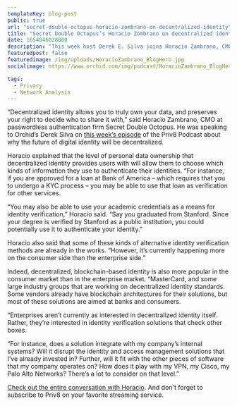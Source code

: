 ```yaml
---
templateKey: blog-post
public: true
url: "secret-double-octopus-horacio-zombrano-on-decentralized-identity"
title: "Secret Double Octopus’s Horacio Zombrano on decentralized identity"
date: 1654046028000
description: "This week host Derek E. Silva joins Horacio Zambrano, CMO at Secret Double Octopus, is a software company specializing in passwordless authentication for enterprise environments. We take a deep dive into global privacy laws, what is the holy grail of cybersecurity, and why the future of digital identity will be decentralized."
featuredpost: false
featuredimage: /img/uploads/HoracioZambrano_BlogHero.jpg
socialimage: https://www.orchid.com/img/podcast/HoracioZambrano_BlogHero.jpg

tags:
  - Privacy
  - Network Analysis
---
```

“Decentralized identity allows you to truly own your data, and preserves your right to decide who to share it with,” said Horacio Zambrano, CMO at passwordless authentication firm Secret Double Octopus. He was speaking to Orchid’s Derek Silva on [this week’s episode](https://www.orchid.com/podcast/episode-97-horacio-zambrano/) of the Priv8 Podcast about why the future of digital identity will be decentralized.

Horacio explained that the level of personal data ownership that decentralized identity provides users with will allow them to choose which kinds of information they use to authenticate their identities. “For instance, if you are approved for a loan at Bank of America – which requires that you to undergo a KYC process – you may be able to use that loan as verification for other services. 

“You may also be able to use your academic credentials as a means for identity verification,” Horacio said. “Say you graduated from Stanford. Since your degree is verified by Stanford as a public institution, you could potentially use it to authenticate your identity.”

Horacio also said that some of these kinds of alternative identity verification methods are already in the works. “However, it’s currently happening more on the consumer side than the enterprise side.”

Indeed, decentralized, blockchain-based identity is also more popular in the consumer market than in the enterprise market. “MasterCard, and some large industry groups that are working on decentralized identity standards. Some vendors already have blockchain architectures for their solutions, but most of these solutions are aimed at banks and consumers.

“Enterprises aren’t currently as interested in decentralized identity itself. Rather, they’re interested in identity verification solutions that check other boxes.

“For instance, does a solution integrate with my company’s internal systems? Will it disrupt the identity and access management solutions that I’ve already invested in? Further, will it fit with the other pieces of software that my company operates on? How does it play with my VPN, my Cisco, my Palo Alto Networks? There’s a lot to consider on that level.” 

[Check out the entire conversation with Horacio](https://www.orchid.com/podcast/episode-97-horacio-zambrano/). And don't forget to subscribe to Priv8 on your favorite streaming service.